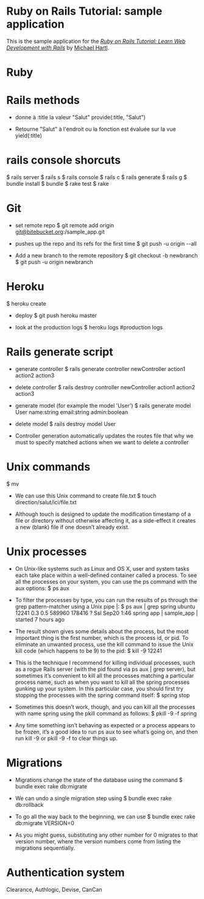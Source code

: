 # Ruby on Rails Tutorial: sample application

This is the sample application for the
[*Ruby on Rails Tutorial:
Learn Web Development with Rails*](http://www.railstutorial.org/)
by [Michael Hartl](http://www.michaelhartl.com/).

# Ruby

# Rails methods

* donne à :title la valeur "Salut"
provide(:title, "Salut")

* Retourne "Salut" à l'endroit ou la fonction est évaluée sur la vue
yield(:title)

# rails console shorcuts

$ rails server	    $ rails s
$ rails console	    $ rails c
$ rails generate	  $ rails g
$ bundle install	  $ bundle
$ rake test	        $ rake

# Git

* set remote repo
$ git remote add origin git@bitebucket.org:<username>/sample_app.git

* pushes up the repo and its refs for the first time
$ git push -u origin --all

* Add a new branch to the remote repository
$ git checkout -b newbranch
$ git push -u origin newbranch

# Heroku

$ heroku create

* deploy
$ git push heroku master

* look at the production logs
$ heroku logs #production logs

# Rails generate script

* generate controller
$ rails generate controller newController action1 action2 action3

* delete controller
$ rails destroy  controller newController action1 action2 action3

* generate model (for example the model 'User')
$ rails generate model User name:string email:string admin:boolean

* delete model
$ rails destroy model User

- Controller generation automatically updates the routes file that why we must to specify matched actions when we want to delete a controller

# Unix commands

$ mv 

* We can use this Unix command to create file.txt
$ touch direction/salut/ici/file.txt

- Although touch is designed to update the modification timestamp of a file or directory without otherwise affecting it, as a side-effect it creates a new (blank) file if one doesn’t already exist.

# Unix processes

* On Unix-like systems such as Linux and OS X, user and system tasks each take place within a well-defined container called a process. To see all the processes on your system, you can use the ps command with the aux options:
  $ ps aux

* To filter the processes by type, you can run the results of ps through the grep pattern-matcher using a Unix pipe |:
  $ ps aux | grep spring
  ubuntu 12241 0.3 0.5 589960 178416 ? Ssl Sep20 1:46
  spring app | sample_app | started 7 hours ago

* The result shown gives some details about the process, but the most important thing is the first number, which is the process id, or pid. To eliminate an unwanted process, use the kill command to issue the Unix kill code (which happens to be 9) to the pid:
  $ kill -9 12241

* This is the technique I recommend for killing individual processes, such as a rogue Rails server (with the pid found via ps aux | grep server), but sometimes it’s convenient to kill all the processes matching a particular process name, such as when you want to kill all the spring processes gunking up your system. In this particular case, you should first try stopping the processes with the spring command itself:
  $ spring stop

* Sometimes this doesn’t work, though, and you can kill all the processes with name spring using the pkill command as follows:
  $ pkill -9 -f spring

- Any time something isn’t behaving as expected or a process appears to be frozen, it’s a good idea to run ps aux to see what’s going on, and then run kill -9 <pid> or pkill -9 -f <name> to clear things up.

# Migrations

* Migrations change the state of the database using the command
$ bundle exec rake db:migrate

* We can undo a single migration step using
$ bundle exec rake db:rollback

* To go all the way back to the beginning, we can use
$ bundle exec rake db:migrate VERSION=0

- As you might guess, substituting any other number for 0 migrates to that version number, where the version numbers come from listing the migrations sequentially.

# Authentication system

Clearance, Authlogic, Devise, CanCan
























